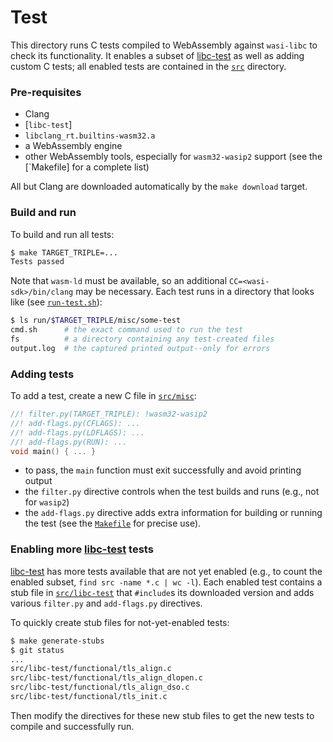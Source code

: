 # Test

This directory runs C tests compiled to WebAssembly against `wasi-libc` to check
its functionality. It enables a subset of [libc-test] as well as adding custom C
tests; all enabled tests are contained in the [`src`] directory.

### Pre-requisites

- Clang
- [`libc-test`]
- `libclang_rt.builtins-wasm32.a`
- a WebAssembly engine
- other WebAssembly tools, especially for `wasm32-wasip2` support (see the
  [`Makefile] for a complete list)

All but Clang are downloaded automatically by the `make download` target.

### Build and run

To build and run all tests:

```sh
$ make TARGET_TRIPLE=...
Tests passed
```

Note that `wasm-ld` must be available, so an additional
`CC=<wasi-sdk>/bin/clang` may be necessary. Each test runs in a directory that
looks like (see [`run-test.sh`]):

```sh
$ ls run/$TARGET_TRIPLE/misc/some-test
cmd.sh      # the exact command used to run the test
fs          # a directory containing any test-created files
output.log  # the captured printed output--only for errors
```

### Adding tests

To add a test, create a new C file in [`src/misc`]:

```c
//! filter.py(TARGET_TRIPLE): !wasm32-wasip2
//! add-flags.py(CFLAGS): ...
//! add-flags.py(LDFLAGS): ...
//! add-flags.py(RUN): ...
void main() { ... }
```

- to pass, the `main` function must exit successfully and avoid printing output
- the `filter.py` directive controls when the test builds and runs (e.g., not
  for `wasip2`)
- the `add-flags.py` directive adds extra information for building or running
  the test (see the [`Makefile`] for precise use).

### Enabling more [libc-test] tests

[libc-test] has more tests available that are not yet enabled (e.g., to count
the enabled subset, `find src -name *.c | wc -l`). Each enabled test contains a
stub file in [`src/libc-test`] that `#include`s its downloaded version and adds
various `filter.py` and `add-flags.py` directives.

To quickly create stub files for not-yet-enabled tests:

```sh
$ make generate-stubs
$ git status
...
src/libc-test/functional/tls_align.c
src/libc-test/functional/tls_align_dlopen.c
src/libc-test/functional/tls_align_dso.c
src/libc-test/functional/tls_init.c
```

Then modify the directives for these new stub files to get the new tests to
compile and successfully run.



[libc-test]: https://wiki.musl-libc.org/libc-test.html
[`Makefile`]: Makefile
[`run-test.sh`]: scripts/run-test.sh
[`src`]: src
[`src/libc-test`]: src/libc-test
[`src/misc`]: src/misc
